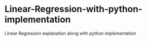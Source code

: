 # Linear-Regression-with-python-implementation
Linear Regression explanation along with python implementation
